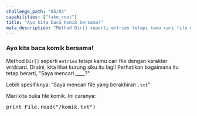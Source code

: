 ```yaml
---
challenge_path: "05/03"
capabilities: ["fake_root"]
title: "Ayo kita baca komik bersama!"
meta_description: "Method Dir[] seperti entries tetapi kamu cari file dengan karakter wildcard. Di sini, kita lihat kurung siku itu lagi!"
---
```


### Ayo kita baca komik bersama!

Method `Dir[]` seperti `entries` tetapi kamu cari file dengan karakter wildcard. Di sini, kita lihat kurung siku itu lagi! Perhatikan bagaimana itu tetap berarti, "Saya mencari ____?"

Lebih spesifiknya: “Saya mencari file yang berakhiran `.txt`”

Mari kita buka file komik. Ini caranya:

<pre>print File.read("/komik.txt")</pre>